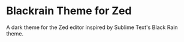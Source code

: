 # Blackrain Theme for Zed

A dark theme for the Zed editor inspired by Sublime Text's Black Rain theme.
